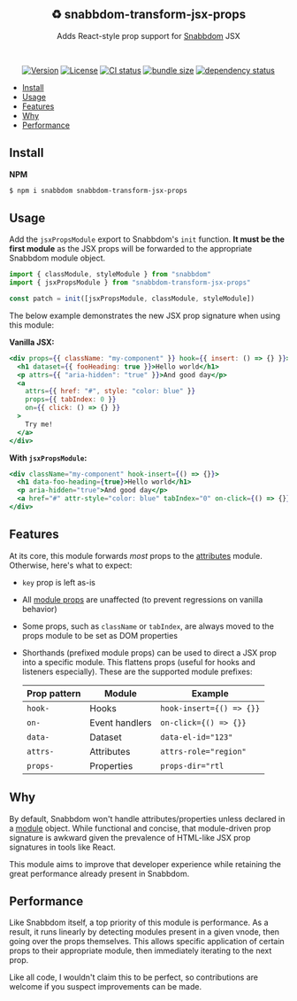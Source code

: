 <h2 align="center">♻ snabbdom-transform-jsx-props</h2>
<p align="center">Adds React-style prop support for <a href="https://github.com/snabbdom/snabbdom">Snabbdom</a> JSX</p>
<br>
<p align="center">
  <a href="https://www.npmjs.com/package/snabbdom-transform-jsx-props"><img src="https://img.shields.io/npm/v/snabbdom-transform-jsx-props.svg?sanitize=true&style=flat-square" alt="Version"></a>
  <a href="https://github.com/geotrev/snabbdom-transform-jsx-props/blob/main/LICENSE"><img src="https://img.shields.io/npm/l/snabbdom-transform-jsx-props.svg?sanitize=true&style=flat-square" alt="License"></a>
  <a href="https://github.com/geotrev/snabbdom-transform-jsx-props/actions/workflows/test.yml?query=branch%3Amain"><img src="https://badgen.net/github/checks/geotrev/snabbdom-transform-jsx-props/main?style=flat-square" alt="CI status" /></a>
  <a href="https://bundlephobia.com/package/snabbdom-transform-jsx-props"><img src="https://badgen.net/bundlephobia/minzip/snabbdom-transform-jsx-props?style=flat-square" alt="bundle size" /></a>
  <a href="https://www.libraries.io/npm/snabbdom-transform-jsx-props"><img src="https://img.shields.io/librariesio/release/npm/snabbdom-transform-jsx-props" alt="dependency status" /></a>
</p>

- [Install](#install)
- [Usage](#usage)
- [Features](#features)
- [Why](#why)
- [Performance](#performance)

## Install

**NPM**

```sh
$ npm i snabbdom snabbdom-transform-jsx-props
```

## Usage

Add the `jsxPropsModule` export to Snabbdom's `init` function. **It must be the first module** as the JSX props will be forwarded to the appropriate Snabbdom module object.

```js
import { classModule, styleModule } from "snabbdom"
import { jsxPropsModule } from "snabbdom-transform-jsx-props"

const patch = init([jsxPropsModule, classModule, styleModule])
```

The below example demonstrates the new JSX prop signature when using this module:

**Vanilla JSX:**

```jsx
<div props={{ className: "my-component" }} hook={{ insert: () => {} }}>
  <h1 dataset={{ fooHeading: true }}>Hello world</h1>
  <p attrs={{ "aria-hidden": "true" }}>And good day</p>
  <a
    attrs={{ href: "#", style: "color: blue" }}
    props={{ tabIndex: 0 }}
    on={{ click: () => {} }}
  >
    Try me!
  </a>
</div>
```

**With `jsxPropsModule`:**

```jsx
<div className="my-component" hook-insert={() => {}}>
  <h1 data-foo-heading={true}>Hello world</h1>
  <p aria-hidden="true">And good day</p>
  <a href="#" attr-style="color: blue" tabIndex="0" on-click={() => {}}></a>
</div>
```

## Features

At its core, this module forwards _most_ props to the [attributes](https://github.com/snabbdom/snabbdom?tab=readme-ov-file#the-attributes-module) module. Otherwise, here's what to expect:

- `key` prop is left as-is
- All [module props](https://github.com/snabbdom/snabbdom?tab=readme-ov-file#modules-documentation) are unaffected (to prevent regressions on vanilla behavior)
- Some props, such as `className` or `tabIndex`, are always moved to the props module to be set as DOM properties
- Shorthands (prefixed module props) can be used to direct a JSX prop into a specific module. This flattens props (useful for hooks and listeners especially). These are the supported module prefixes:

  | Prop pattern | Module         | Example                  |
  | ------------ | -------------- | ------------------------ |
  | `hook-`      | Hooks          | `hook-insert={() => {}}` |
  | `on-`        | Event handlers | `on-click={() => {}}`    |
  | `data-`      | Dataset        | `data-el-id="123"`       |
  | `attrs-`     | Attributes     | `attrs-role="region"`    |
  | `props-`     | Properties     | `props-dir="rtl`         |

## Why

By default, Snabbdom won't handle attributes/properties unless declared in a [module](https://github.com/snabbdom/snabbdom#modules-documentation) object. While functional and concise, that module-driven prop signature is awkward given the prevalence of HTML-like JSX prop signatures in tools like React.

This module aims to improve that developer experience while retaining the great performance already present in Snabbdom.

## Performance

Like Snabbdom itself, a top priority of this module is performance. As a result, it runs linearly by detecting modules present in a given vnode, then going over the props themselves. This allows specific application of certain props to their appropriate module, then immediately iterating to the next prop.

Like all code, I wouldn't claim this to be perfect, so contributions are welcome if you suspect improvements can be made.
